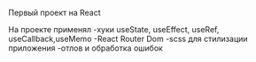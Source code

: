 Первый проект на React

На проекте применял
-хуки useState, useEffect, useRef, useCallback,useMemo
-React Router Dom
-scss для стилизации приложения
-отлов и обработка ошибок
